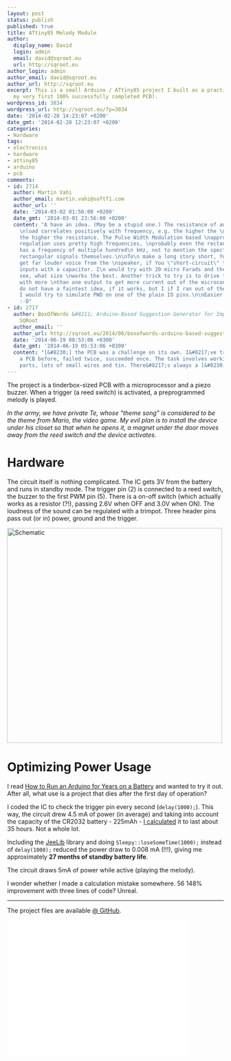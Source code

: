 ```yaml
---
layout: post
status: publish
published: true
title: ATtiny85 Melody Module
author:
  display_name: David
  login: admin
  email: david@sqroot.eu
  url: http://sqroot.eu
author_login: admin
author_email: david@sqroot.eu
author_url: http://sqroot.eu
excerpt: This is a small Arduino / ATtiny85 project I built as a practical joke (also
  my very first 100% successfully completed PCB).
wordpress_id: 3834
wordpress_url: http://sqroot.eu/?p=3834
date: '2014-02-28 14:23:07 +0200'
date_gmt: '2014-02-28 12:23:07 +0200'
categories:
- Hardware
tags:
- electronics
- hardware
- attiny85
- arduino
- pcb
comments:
- id: 2714
  author: Martin Vahi
  author_email: martin.vahi@softf1.com
  author_url: ''
  date: '2014-03-02 01:56:00 +0200'
  date_gmt: '2014-03-01 23:56:00 +0200'
  content: "A have an idea. (May be a stupid one.) The resistance of an inductive
    \nload correlates positively with frequency, e.g. the higher the \nfrequency,
    the higher the resistance. The Pulse Width Modulation based \napproach to current/power
    regulation uses pretty high frequencies, \nprobably even the rectangular signal
    has a frequency of multiple hundred\n kHz, not to mention the spectrum of the
    rectangular signals themselves.\n\nTo\n make a long story short, You'll probably
    get far louder voice from the \nspeaker, if You \"short-circuit\" the speaker's
    inputs with a capacitor. I\n would try with 20 micro Farads and then experimentally
    see, what size \nworks the best. Another trick to try is to drive the speaker
    with more \nthan one output to get more current out of the microcontroller.\n\nI\n
    do not have a faintest idea, if it works, but I if I ran out of the \nPWD-pins,
    I would try to simulate PWD on one of the plain IO pins.\n\nEasier said than done.
    :-D"
- id: 2717
  author: BoxOfWords &#8211; Arduino-Based Suggestion Generator for Improvisers &mdash;
    SQRoot
  author_email: ''
  author_url: http://sqroot.eu/2014/06/boxofwords-arduino-based-suggestion-generator-for-improvisers/
  date: '2014-06-19 08:53:06 +0300'
  date_gmt: '2014-06-19 05:53:06 +0300'
  content: "[&#8230;] the PCB was a challenge on its own. I&#8217;ve tried to make
    a PCB before, failed twice, succeeded once. The task involves working with delicate
    parts, lots of small wires and tin. There&#8217;s always a [&#8230;]"
---
```

<p>The project is a tinderbox-sized PCB with a microprocessor and a piezo buzzer. When a trigger (a reed switch) is activated, a preprogrammed melody is played.</p>
<p><em>In the army, we have private Te, whose "theme song" is considered to be the theme from Mario, the video game. My evil plan is to install the device under his closet so that when he opens it, a magnet under the door moves away from the reed switch and the device activates.</em></p>
<p><a id="more"></a><a id="more-3834"></a></p>
<h1>Hardware</h1>
<p>The circuit itself is nothing complicated. The IC gets 3V from the battery and runs in standby mode. The trigger pin (2) is connected to a reed switch, the buzzer to the first PWM pin (5). There is a on-off switch (which actually works as a resistor (?!), passing 2.6V when OFF and 3.0V when ON). The loudness of the sound can be regulated with a trimpot. Three header pins pass out (or in) power, ground and the trigger.</p>
<p><a href="http://sqroot.eu/wp-content/uploads/2014/02/MelodyModule_Schematic.png"><img src="http://sqroot.eu/wp-content/uploads/2014/02/MelodyModule_Schematic.png" alt="Schematic" width="500" /></a></p>
<h1>Optimizing Power Usage</h1>
<p>I read <a href="http://www.openhomeautomation.net/arduino-battery">How to Run an Arduino for Years on a Battery</a> and wanted to try it out. After all, what use is a project that dies after the first day of operation?</p>
<p>I coded the IC to check the trigger pin every second (<code>delay(1000);</code>). This way, the circuit drew 4.5 mA of power (in average) and taking into account the capacity of the CR2032 battery - 225mAh - <a href="http://www.digikey.com/us/en/mkt/calculators/battery-life.html">I calculated</a> it to last about 35 hours. Not a whole lot.</p>
<p>Including the <a href="https://github.com/jcw/jeelib">JeeLib</a> library and doing <code>Sleepy::loseSomeTime(1000);</code> instead of <code>delay(1000);</code> reduced the power draw to 0.008 mA (!!!), giving me approximately <strong>27 months of standby battery life</strong>.</p>
<p>The circuit draws 5mA of power while active (playing the melody).</p>
<p>I wonder whether I made a calculation mistake somewhere. 56 148% improvement with three lines of code? Unreal.</p>
<hr />
<p>The project files are available <a href="https://github.com/anroots/attiny85-melody-module">@ GitHub</a>.</p>
<p><iframe width="420" height="315" src="//www.youtube.com/embed/_KI-yGdVnyY" frameborder="0" allowfullscreen></iframe></p>
